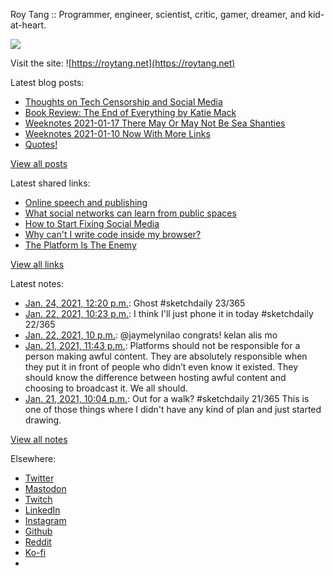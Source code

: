 Roy Tang :: Programmer, engineer, scientist, critic, gamer, dreamer, and kid-at-heart.

![](https://roytang.net/static/img/profile.jpg)

Visit the site: ![https://roytang.net](https://roytang.net)

Latest blog posts:

- [Thoughts on Tech Censorship and Social Media](https://roytang.net/2021/01/tech-censorship/)
- [Book Review: The End of Everything by Katie Mack](https://roytang.net/2021/01/end-of-everything/)
- [Weeknotes 2021-01-17 There May Or May Not Be Sea Shanties](https://roytang.net/2021/01/weeknotes-2021-01-17/)
- [Weeknotes 2021-01-10 Now With More Links](https://roytang.net/2021/01/weeknotes-2021-01-10/)
- [Quotes!](https://roytang.net/2021/01/quotes/)

[View all posts](https://roytang.net/blog)

Latest shared links:

- [Online speech and publishing](https://roytang.net/2021/01/online-speech-and-publishing/)
- [What social networks can learn from public spaces](https://roytang.net/2021/01/what-social-networks-can-learn-from-public-spaces/)
- [How to Start Fixing Social Media](https://roytang.net/2021/01/how-to-start-fixing-social-media/)
- [Why can&#x27;t I write code inside my browser?](https://roytang.net/2021/01/why-cant-i-write-code-inside-my-browser/)
- [The Platform Is The Enemy](https://roytang.net/2021/01/the-platform-is-the-enemy/)

[View all links](https://roytang.net/links)

Latest notes:

- [Jan. 24, 2021, 12:20 p.m.](https://roytang.net/2021/01/1353196047548354561/): Ghost #sketchdaily 23/365
- [Jan. 22, 2021, 10:23 p.m.](https://roytang.net/2021/01/1352622799383261185/): I think I&#x27;ll just phone it in today #sketchdaily 22/365
- [Jan. 22, 2021, 10 p.m.](https://roytang.net/2021/01/1352617235739623424/): @jaymelynilao congrats! kelan alis mo
- [Jan. 21, 2021, 11:43 p.m.](https://roytang.net/2021/01/1352280628490747906/): Platforms should not be responsible for a person making awful content. They are absolutely responsible when they put it in front of people who didn’t even know it existed. They should know the difference between hosting awful content and choosing to broadcast it. We all should.
- [Jan. 21, 2021, 10:04 p.m.](https://roytang.net/2021/01/1352255863466049540/): Out for a walk? #sketchdaily 21/365 This is one of those things where I didn&#x27;t have any kind of plan and just started drawing.

[View all notes](https://roytang.net/notes)

Elsewhere:

- [Twitter](https://twitter.com/roytang)
- [Mastodon](https://mastodon.technology/@roytang)
- [Twitch](https://twitch.tv/twitchyroy)
- [LinkedIn](https://www.linkedin.com/in/roytang)
- [Instagram](https://instagram.com/roytang0400)
- [Github](https://github.com/roytang)
- [Reddit](https://reddit.com/u/hungryroy)
- [Ko-fi](https://ko-fi.com/roytang)
- [](mailto:hello@roytang.net)